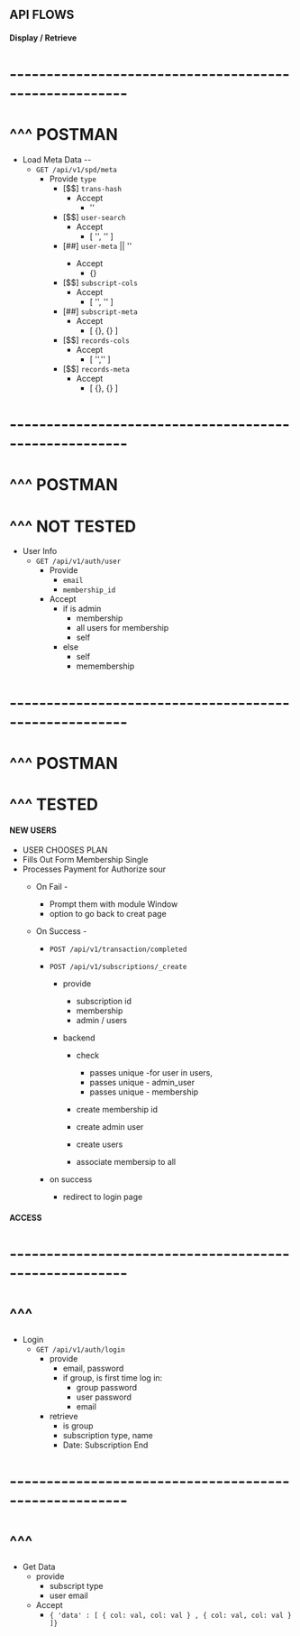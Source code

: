 ## API FLOWS

#### Display / Retrieve

# ------------------------------------------------------
# ^^^ POSTMAN
* Load Meta Data --
	* `GET /api/v1/spd/meta`
		* Provide `type` 
			* [$$] `trans-hash` 
				* Accept 
					* ''
			* [$$] `user-search` 
				* Accept 
					* [ '', '' ]
			* [##] `user-meta` || '<email>' 
				* Accept 
					* {}
			* [$$] `subscript-cols` 
				* Accept 
					*  [ '', '' ]
			* [##] `subscript-meta` 
				* Accept 
					*  [ {}, {} ]
			* [$$] `records-cols`
				* Accept 
					*  [ '','' ]
			* [$$] `records-meta` 
				* Accept 
					*  [ {}, {} ]

# ------------------------------------------------------
# ^^^ POSTMAN
# ^^^ NOT TESTED	
* User Info
	* `GET /api/v1/auth/user`
		* Provide 
			* `email` 
			* `membership_id` 
		* Accept
			* if is admin
				* membership
				* all users for membership
				* self
			* else
				* self
				* memembership

# ------------------------------------------------------
# ^^^ POSTMAN
# ^^^ TESTED
#### NEW USERS
* USER CHOOSES PLAN
* Fills Out Form 
	Membership 
	Single
* Processes Payment for Authorize sour
	* On Fail - 
		* Prompt them with module Window
		* option to go back to creat page
	
	* On Success - 
		* `POST /api/v1/transaction/completed`
		* `POST /api/v1/subscriptions/_create`
			* provide 
				* subscription id
				* membership
				* admin / users

			* backend
				* check 
					* passes unique -for user in users, 
					* passes unique - admin_user 
					* passes unique - membership

				* create membership id
				* create admin user
				* create users 

				* associate membersip to all

		* on success
			* redirect to login page

#### ACCESS

# ------------------------------------------------------
# ^^^
* Login 
	* `GET /api/v1/auth/login`
		* provide
			* email, password
			* if group, is first time log in: 
				* group password
				* user password
				* email
		* retrieve
			* is group 
			* subscription type, name
			* Date: Subscription End

# ------------------------------------------------------
# ^^^
* Get Data
	* provide
		* subscript type
		* user email
	* Accept
		* `{ 'data' : [ { col: val, col: val } , { col: val, col: val } ]}`